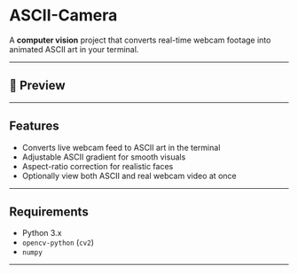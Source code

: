 # ASCII-Camera

A **computer vision** project that converts real-time webcam footage into animated ASCII art in your terminal.

---

## 🎥 Preview



---

## Features

- Converts live webcam feed to ASCII art in the terminal
- Adjustable ASCII gradient for smooth visuals
- Aspect-ratio correction for realistic faces
- Optionally view both ASCII and real webcam video at once

---

## Requirements

- Python 3.x
- `opencv-python` (`cv2`)
- `numpy`

---
